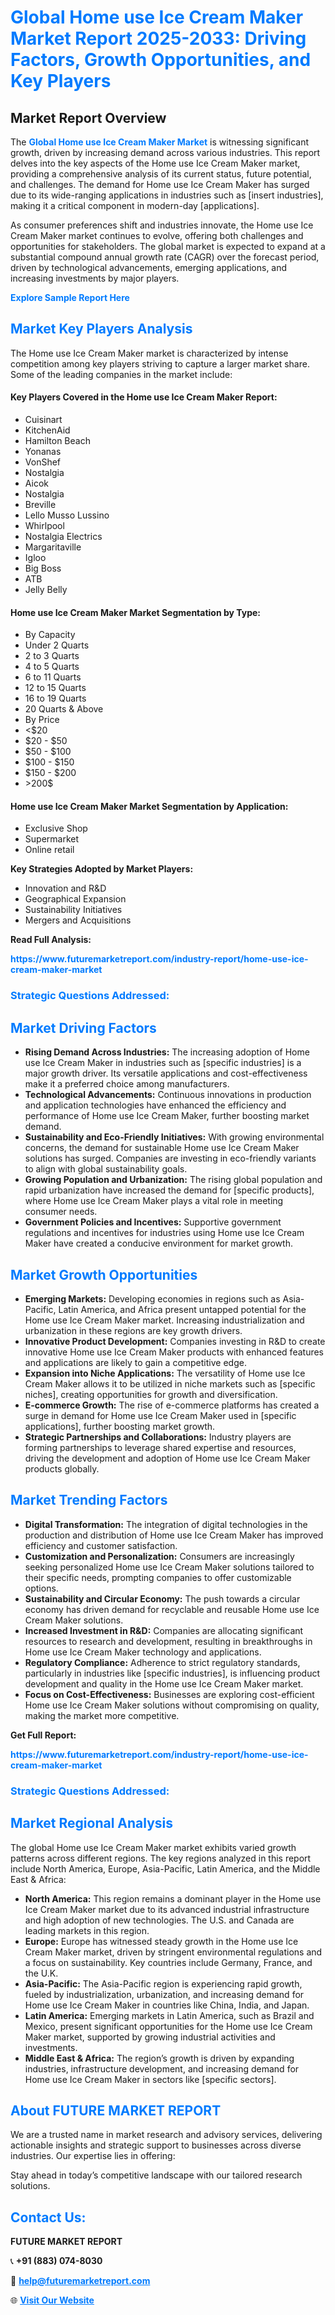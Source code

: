 <h1 style="color: #007BFF;">Global Home use Ice Cream Maker Market Report 2025-2033: Driving Factors, Growth Opportunities, and Key Players</h1>

<section id="overview">
<h2>Market Report Overview</h2>
<p>The <a href="https://www.futuremarketreport.com/industry-report/home-use-ice-cream-maker-market" style="color: #007BFF; text-decoration: none;"><strong>Global Home use Ice Cream Maker Market</strong></a> is witnessing significant growth, driven by increasing demand across various industries. This report delves into the key aspects of the Home use Ice Cream Maker market, providing a comprehensive analysis of its current status, future potential, and challenges. The demand for Home use Ice Cream Maker has surged due to its wide-ranging applications in industries such as [insert industries], making it a critical component in modern-day [applications].</p>
<p>As consumer preferences shift and industries innovate, the Home use Ice Cream Maker market continues to evolve, offering both challenges and opportunities for stakeholders. The global market is expected to expand at a substantial compound annual growth rate (CAGR) over the forecast period, driven by technological advancements, emerging applications, and increasing investments by major players.</p>
</section>

<section id="overview">
<p><a href="https://www.futuremarketreport.com/request-sample/reportId=106035" style="color: #007BFF; text-decoration: none;"><strong>Explore Sample Report Here</strong></a></p>
</section>

<section id="key-players">
<h2 style="color: #007BFF;">Market Key Players Analysis</h2>
<p>The Home use Ice Cream Maker market is characterized by intense competition among key players striving to capture a larger market share. Some of the leading companies in the market include:</p>
<h4>Key Players Covered in the Home use Ice Cream Maker Report:</h4>
<ul><li>Cuisinart</li><li>KitchenAid</li><li>Hamilton Beach</li><li>Yonanas</li><li>VonShef</li><li>Nostalgia</li><li>Aicok</li><li>Nostalgia</li><li>Breville</li><li>Lello Musso Lussino</li><li>Whirlpool</li><li>Nostalgia Electrics</li><li>Margaritaville</li><li>Igloo</li><li>Big Boss</li><li>ATB</li><li>Jelly Belly</li></ul>
<h4>Home use Ice Cream Maker Market Segmentation by Type:</h4>
<ul><li>By Capacity</li><li>Under 2 Quarts</li><li>2 to 3 Quarts</li><li>4 to 5 Quarts</li><li>6 to 11 Quarts</li><li>12 to 15 Quarts</li><li>16 to 19 Quarts</li><li>20 Quarts &amp; Above</li><li>By Price</li><li>&lt;$20</li><li>$20 - $50</li><li>$50 - $100</li><li>$100 - $150</li><li>$150 - $200</li><li>&gt;200$</li></ul>

<h4>Home use Ice Cream Maker Market Segmentation by Application:</h4>
<ul><li>Exclusive Shop</li><li>Supermarket</li><li>Online retail</li></ul>
<p><strong>Key Strategies Adopted by Market Players:</strong></p>
<ul>
<li>Innovation and R&D</li>
<li>Geographical Expansion</li>
<li>Sustainability Initiatives</li>
<li>Mergers and Acquisitions</li>
</ul>
</section>

<section>
<p><strong>Read Full Analysis: </strong></p><a href="https://www.futuremarketreport.com/industry-report/home-use-ice-cream-maker-market" style="color: #007BFF; text-decoration: none;"><strong>https://www.futuremarketreport.com/industry-report/home-use-ice-cream-maker-market</strong></a>
<h3 style="color: #007BFF;">Strategic Questions Addressed:</h3>
</section>

<section id="driving-factors">
<h2 style="color: #007BFF;">Market Driving Factors</h2>
<ul>
<li><strong>Rising Demand Across Industries:</strong> The increasing adoption of Home use Ice Cream Maker in industries such as [specific industries] is a major growth driver. Its versatile applications and cost-effectiveness make it a preferred choice among manufacturers.</li>
<li><strong>Technological Advancements:</strong> Continuous innovations in production and application technologies have enhanced the efficiency and performance of Home use Ice Cream Maker, further boosting market demand.</li>
<li><strong>Sustainability and Eco-Friendly Initiatives:</strong> With growing environmental concerns, the demand for sustainable Home use Ice Cream Maker solutions has surged. Companies are investing in eco-friendly variants to align with global sustainability goals.</li>
<li><strong>Growing Population and Urbanization:</strong> The rising global population and rapid urbanization have increased the demand for [specific products], where Home use Ice Cream Maker plays a vital role in meeting consumer needs.</li>
<li><strong>Government Policies and Incentives:</strong> Supportive government regulations and incentives for industries using Home use Ice Cream Maker have created a conducive environment for market growth.</li>
</ul>
</section>

<section id="growth-opportunities">
<h2 style="color: #007BFF;">Market Growth Opportunities</h2>
<ul>
<li><strong>Emerging Markets:</strong> Developing economies in regions such as Asia-Pacific, Latin America, and Africa present untapped potential for the Home use Ice Cream Maker market. Increasing industrialization and urbanization in these regions are key growth drivers.</li>
<li><strong>Innovative Product Development:</strong> Companies investing in R&D to create innovative Home use Ice Cream Maker products with enhanced features and applications are likely to gain a competitive edge.</li>
<li><strong>Expansion into Niche Applications:</strong> The versatility of Home use Ice Cream Maker allows it to be utilized in niche markets such as [specific niches], creating opportunities for growth and diversification.</li>
<li><strong>E-commerce Growth:</strong> The rise of e-commerce platforms has created a surge in demand for Home use Ice Cream Maker used in [specific applications], further boosting market growth.</li>
<li><strong>Strategic Partnerships and Collaborations:</strong> Industry players are forming partnerships to leverage shared expertise and resources, driving the development and adoption of Home use Ice Cream Maker products globally.</li>
</ul>
</section>

<section id="trending-factors">
<h2 style="color: #007BFF;">Market Trending Factors</h2>
<ul>
<li><strong>Digital Transformation:</strong> The integration of digital technologies in the production and distribution of Home use Ice Cream Maker has improved efficiency and customer satisfaction.</li>
<li><strong>Customization and Personalization:</strong> Consumers are increasingly seeking personalized Home use Ice Cream Maker solutions tailored to their specific needs, prompting companies to offer customizable options.</li>
<li><strong>Sustainability and Circular Economy:</strong> The push towards a circular economy has driven demand for recyclable and reusable Home use Ice Cream Maker solutions.</li>
<li><strong>Increased Investment in R&D:</strong> Companies are allocating significant resources to research and development, resulting in breakthroughs in Home use Ice Cream Maker technology and applications.</li>
<li><strong>Regulatory Compliance:</strong> Adherence to strict regulatory standards, particularly in industries like [specific industries], is influencing product development and quality in the Home use Ice Cream Maker market.</li>
<li><strong>Focus on Cost-Effectiveness:</strong> Businesses are exploring cost-efficient Home use Ice Cream Maker solutions without compromising on quality, making the market more competitive.</li>
</ul>
</section>

<section>
<p><strong>Get Full Report: </strong></p><a href="https://www.futuremarketreport.com/industry-report/home-use-ice-cream-maker-market" style="color: #007BFF; text-decoration: none;"><strong>https://www.futuremarketreport.com/industry-report/home-use-ice-cream-maker-market</strong></a>
<h3 style="color: #007BFF;">Strategic Questions Addressed:</h3>
</section>


<section id="regional-analysis">
<h2 style="color: #007BFF;">Market Regional Analysis</h2>
<p>The global Home use Ice Cream Maker market exhibits varied growth patterns across different regions. The key regions analyzed in this report include North America, Europe, Asia-Pacific, Latin America, and the Middle East & Africa:</p>
<ul>
<li><strong>North America:</strong> This region remains a dominant player in the Home use Ice Cream Maker market due to its advanced industrial infrastructure and high adoption of new technologies. The U.S. and Canada are leading markets in this region.</li>
<li><strong>Europe:</strong> Europe has witnessed steady growth in the Home use Ice Cream Maker market, driven by stringent environmental regulations and a focus on sustainability. Key countries include Germany, France, and the U.K.</li>
<li><strong>Asia-Pacific:</strong> The Asia-Pacific region is experiencing rapid growth, fueled by industrialization, urbanization, and increasing demand for Home use Ice Cream Maker in countries like China, India, and Japan.</li>
<li><strong>Latin America:</strong> Emerging markets in Latin America, such as Brazil and Mexico, present significant opportunities for the Home use Ice Cream Maker market, supported by growing industrial activities and investments.</li>
<li><strong>Middle East & Africa:</strong> The region’s growth is driven by expanding industries, infrastructure development, and increasing demand for Home use Ice Cream Maker in sectors like [specific sectors].</li>
</ul>
</section>

<footer>
<h2 style="color: #007BFF;">About FUTURE MARKET REPORT</h2>
<p>We are a trusted name in market research and advisory services, delivering actionable insights and strategic support to businesses across diverse industries. Our expertise lies in offering:</p>

<p>Stay ahead in today’s competitive landscape with our tailored research solutions.</p>

<h2 style="color: #007BFF;">Contact Us:</h2>
<p><strong>FUTURE MARKET REPORT</strong></p>
<p>📞 <strong>+91 (883) 074-8030</strong></p>
<p>📧 <strong><a href="mailto:help@futuremarketreport.com" style="color: #007BFF;">help@futuremarketreport.com</a></strong></p>
<p>🌐 <strong><a href="https://www.futuremarketreport.com/" style="color: #007BFF;">Visit Our Website</a></strong></p>
</footer>